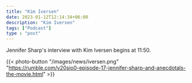 ```yaml
---
title: "Kim Iversen"
date: 2023-01-12T12:14:34+06:00
description: "Kim Iversen"
tags: ["Podcast"]
type : "post"
---
```

Jennifer Sharp's interview with Kim Iversen begins at 11:50.

{{< photo-button "/images/news/iversen.png" "https://rumble.com/v20sio0-episode-17-jennifer-sharp-and-anecdotals-the-movie.html" >}}

